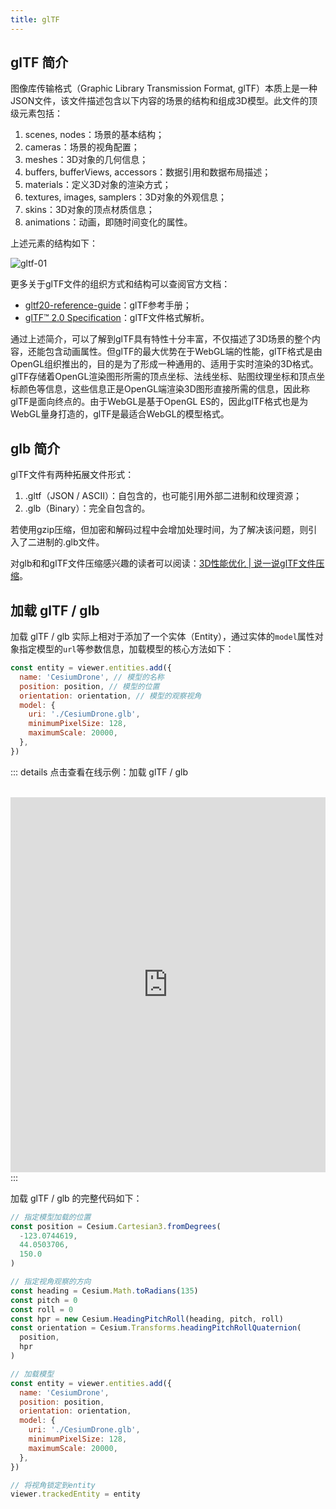 ```yaml
---
title: glTF
---
```


## glTF 简介
图像库传输格式（Graphic Library Transmission Format, glTF）本质上是一种JSON文件，该文件描述包含以下内容的场景的结构和组成3D模型。此文件的顶级元素包括：
1. scenes, nodes：场景的基本结构；
1. cameras：场景的视角配置；
1. meshes：3D对象的几何信息；
1. buffers, bufferViews, accessors：数据引用和数据布局描述；
1. materials：定义3D对象的渲染方式；
1. textures, images, samplers：3D对象的外观信息；
1. skins：3D对象的顶点材质信息；
1. animations：动画，即随时间变化的属性。

上述元素的结构如下：

![gltf-01](/cesium-docs/assets/img/advance/gltf-01.png)

更多关于glTF文件的组织方式和结构可以查阅官方文档：
- [gltf20-reference-guide](https://www.khronos.org/files/gltf20-reference-guide.pdf)：glTF参考手册；
- [glTF™ 2.0 Specification](https://www.khronos.org/registry/glTF/specs/2.0/glTF-2.0.html#foreword)：glTF文件格式解析。

通过上述简介，可以了解到glTF具有特性十分丰富，不仅描述了3D场景的整个内容，还能包含动画属性。但glTF的最大优势在于WebGL端的性能，glTF格式是由OpenGL组织推出的，目的是为了形成一种通用的、适用于实时渲染的3D格式。glTF存储着OpenGL渲染图形所需的顶点坐标、法线坐标、贴图纹理坐标和顶点坐标颜色等信息，这些信息正是OpenGL端渲染3D图形直接所需的信息，因此称glTF是面向终点的。由于WebGL是基于OpenGL ES的，因此glTF格式也是为WebGL量身打造的，glTF是最适合WebGL的模型格式。

## glb 简介

glTF文件有两种拓展文件形式：

1. .gltf（JSON / ASCII）：自包含的，也可能引用外部二进制和纹理资源；
2. .glb（Binary）：完全自包含的。

若使用gzip压缩，但加密和解码过程中会增加处理时间，为了解决该问题，则引入了二进制的.glb文件。

对glb和和glTF文件压缩感兴趣的读者可以阅读：[3D性能优化 | 说一说glTF文件压缩](https://www.shuzhiduo.com/A/mo5kVZoQJw/)。

## 加载 glTF / glb

加载 glTF / glb 实际上相对于添加了一个实体（Entity），通过实体的`model`属性对象指定模型的`url`等参数信息，加载模型的核心方法如下：

```javascript
const entity = viewer.entities.add({
  name: 'CesiumDrone', // 模型的名称
  position: position, // 模型的位置
  orientation: orientation, // 模型的观察视角
  model: {
    uri: './CesiumDrone.glb',
    minimumPixelSize: 128,
    maximumScale: 20000,
  },
})
```
::: details 点击查看在线示例：加载 glTF / glb

<br/>
 <iframe
 height=600 
 width=100% 
 src="https://syzdev.cn/cesium-docs-demo/gltf/loadgltf.html" 
 frameborder=0 >
 </iframe>
:::

加载 glTF / glb 的完整代码如下：

```javascript
// 指定模型加载的位置
const position = Cesium.Cartesian3.fromDegrees(
  -123.0744619,
  44.0503706,
  150.0
)

// 指定视角观察的方向
const heading = Cesium.Math.toRadians(135)
const pitch = 0
const roll = 0
const hpr = new Cesium.HeadingPitchRoll(heading, pitch, roll)
const orientation = Cesium.Transforms.headingPitchRollQuaternion(
  position,
  hpr
)

// 加载模型
const entity = viewer.entities.add({
  name: 'CesiumDrone',
  position: position,
  orientation: orientation,
  model: {
    uri: './CesiumDrone.glb',
    minimumPixelSize: 128,
    maximumScale: 20000,
  },
})

// 将视角锁定到entity
viewer.trackedEntity = entity 
```
